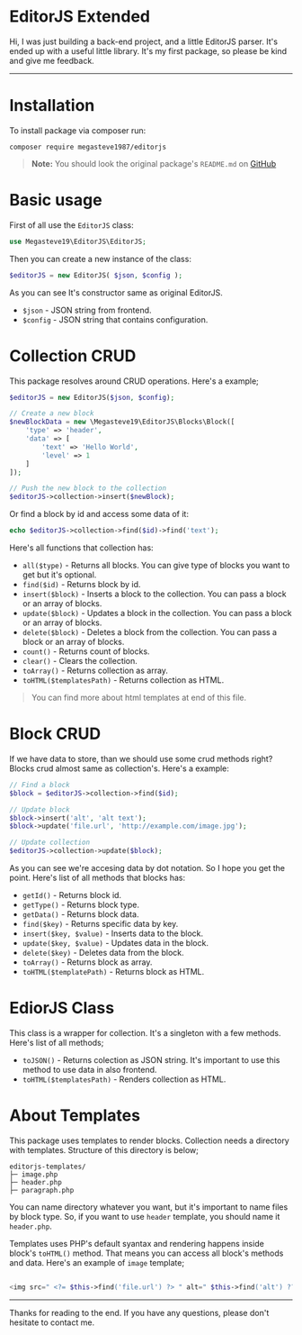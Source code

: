 # EditorJS Extended
Hi, I was just building a back-end project, and a little EditorJS parser. It's ended up with a useful little library. It's my first package, so please be kind and give me feedback.
***

# Installation
To install package via composer run:
```
composer require megasteve1987/editorjs
```

>**Note:** You should look the original package's `README.md` on [GitHub](https://github.com/editor-js/editorjs-php)

# Basic usage
First of all use the `EditorJS` class:

```php
use Megasteve19\EditorJS\EditorJS;
```
    
Then you can create a new instance of the class:

```php
$editorJS = new EditorJS( $json, $config );
```

As you can see It's constructor same as original EditorJS.

- `$json` - JSON string from frontend.
- `$config` - JSON string that contains configuration.

# Collection CRUD
This package resolves around CRUD operations. Here's a example;

```php
$editorJS = new EditorJS($json, $config);

// Create a new block
$newBlockData = new \Megasteve19\EditorJS\Blocks\Block([
    'type' => 'header',
    'data' => [
        'text' => 'Hello World',
        'level' => 1
    ]
]);

// Push the new block to the collection
$editorJS->collection->insert($newBlock);

```

Or find a block by id and access some data of it:

```php
echo $editorJS->collection->find($id)->find('text');
```

Here's all functions that collection has:

- `all($type)` - Returns all blocks. You can give type of blocks you want to get but it's optional. 
- `find($id)` - Returns block by id.
- `insert($block)` - Inserts a block to the collection. You can pass a block or an array of blocks.
- `update($block)` - Updates a block in the collection. You can pass a block or an array of blocks.
- `delete($block)` - Deletes a block from the collection. You can pass a block or an array of blocks.
- `count()` - Returns count of blocks.
- `clear()` - Clears the collection.
- `toArray()` - Returns collection as array.
- `toHTML($templatesPath)` - Returns collection as HTML.

>You can find more about html templates at end of this file.

# Block CRUD
If we have data to store, than we should use some crud methods right? Blocks crud almost same as collection's. Here's a example:

```php
// Find a block
$block = $editorJS->collection->find($id);

// Update block
$block->insert('alt', 'alt text');
$block->update('file.url', 'http://example.com/image.jpg');

// Update collection
$editorJS->collection->update($block);
```

As you can see we're accesing data by dot notation. So I hope you get the point. Here's list of all methods that blocks has:

- `getId()` - Returns block id.
- `getType()` - Returns block type.
- `getData()` - Returns block data.
- `find($key)` - Returns specific data by key.
- `insert($key, $value)` - Inserts data to the block.
- `update($key, $value)` - Updates data in the block.
- `delete($key)` - Deletes data from the block.
- `toArray()` - Returns block as array.
- `toHTML($templatePath)` - Returns block as HTML.

# EdiorJS Class
This class is a wrapper for collection. It's a singleton with a few methods. Here's list of all methods;

- `toJSON()` - Returns colection as JSON string. It's important to use this method to use data in also frontend.
- `toHTML($templatesPath)` - Renders collection as HTML.

# About Templates
This package uses templates to render blocks. Collection needs a directory with templates. Structure of this directory is below;

```
editorjs-templates/
├─ image.php
├─ header.php
├─ paragraph.php
```

You can name directory whatever you want, but it's important to name files by block type. So, if you want to use `header` template, you should name it `header.php`.

Templates uses PHP's default syantax and rendering happens inside block's `toHTML()` method. That means you can access all block's methods and data. Here's an example of `image` template;

```php

<img src=" <?= $this->find('file.url') ?> " alt=" $this->find('alt') ?? '' ">

```

***
Thanks for reading to the end. If you have any questions, please don't hesitate to contact me.

